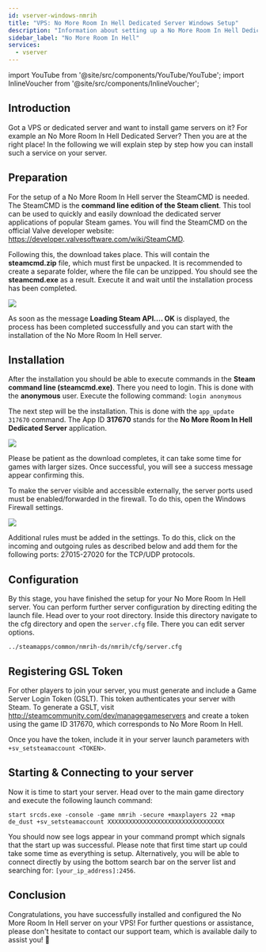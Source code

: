 ```yaml
---
id: vserver-windows-nmrih
title: "VPS: No More Room In Hell Dedicated Server Windows Setup"
description: "Information about setting up a No More Room In Hell Dedicated Server on a Windows VPS from ZAP-Hosting - ZAP-Hosting.com documentation"
sidebar_label: "No More Room In Hell"
services:
  - vserver
---
```


import YouTube from '@site/src/components/YouTube/YouTube';
import InlineVoucher from '@site/src/components/InlineVoucher';

## Introduction
Got a VPS or dedicated server and want to install game servers on it? For example an No More Room In Hell Dedicated Server? Then you are at the right place! In the following we will explain step by step how you can install such a service on your server.

<InlineVoucher />

## Preparation

For the setup of a No More Room In Hell server the SteamCMD is needed. The SteamCMD is the **command line edition of the Steam client**. This tool can be used to quickly and easily download the dedicated server applications of popular Steam games. You will find the SteamCMD on the official Valve developer website: https://developer.valvesoftware.com/wiki/SteamCMD. 

Following this, the download takes place. This will contain the **steamcmd.zip** file, which must first be unpacked. It is recommended to create a separate folder, where the file can be unzipped. You should see the **steamcmd.exe** as a result. Execute it and wait until the installation process has been completed.

![](https://screensaver01.zap-hosting.com/index.php/s/7Hib2ZgaYWTsRNE/preview)

As soon as the message **Loading Steam API.... OK** is displayed, the process has been completed successfully and you can start with the installation of the No More Room In Hell server.



## Installation

After the installation you should be able to execute commands in the **Steam command line (steamcmd.exe)**. There you need to login. This is done with the **anonymous** user. Execute the following command: `login anonymous`

The next step will be the installation. This is done with the `app_update 317670` command. The App ID **317670** stands for the **No More Room In Hell Dedicated Server** application.

![](https://screensaver01.zap-hosting.com/index.php/s/cgMfJdL5DNNxjrf/preview)

Please be patient as the download completes, it can take some time for games with larger sizes. Once successful, you will see a success message appear confirming this.

To make the server visible and accessible externally, the server ports used must be enabled/forwarded in the firewall. To do this, open the Windows Firewall settings.

![](https://screensaver01.zap-hosting.com/index.php/s/EM32i73TLcn32Mc/preview)

Additional rules must be added in the settings. To do this, click on the incoming and outgoing rules as described below and add them for the following ports: 27015-27020 for the TCP/UDP protocols.



## Configuration

By this stage, you have finished the setup for your No More Room In Hell server. You can perform further server configuration by directing editing the launch file. Head over to your root directory. Inside this directory navigate to the cfg directory and open the `server.cfg` file. There you can edit server options.

```
../steamapps/common/nmrih-ds/nmrih/cfg/server.cfg
```

## Registering GSL Token

For other players to join your server, you must generate and include a Game Server Login Token (GSLT). This token authenticates your server with Steam. To generate a GSLT, visit http://steamcommunity.com/dev/managegameservers and create a token using the game ID 317670, which corresponds to No More Room In Hell.

Once you have the token, include it in your server launch parameters with `+sv_setsteamaccount <TOKEN>`. 



## Starting & Connecting to your server

Now it is time to start your server. Head over to the main game directory and execute the following launch command:

```
start srcds.exe -console -game nmrih -secure +maxplayers 22 +map de_dust +sv_setsteamaccount XXXXXXXXXXXXXXXXXXXXXXXXXXXXXXXXX
```

You should now see logs appear in your command prompt which signals that the start up was successful. Please note that first time start up could take some time as everything is setup. Alternatively, you will be able to connect directly by using the bottom search bar on the server list and searching for: `[your_ip_address]:2456`.


## Conclusion

Congratulations, you have successfully installed and configured the No More Room In Hell server on your VPS! For further questions or assistance, please don't hesitate to contact our support team, which is available daily to assist you! 🙂

<InlineVoucher />
